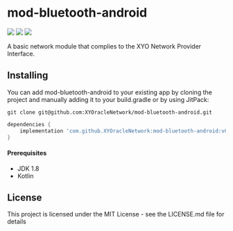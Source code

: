 # mod-bluetooth-android

[![](https://jitpack.io/v/XYOracleNetwork/mod-bluetooth-android.svg)](https://jitpack.io/#XYOracleNetwork/mod-bluetooth-android) [![](https://img.shields.io/gitter/room/XYOracleNetwork/Stardust.svg)](https://gitter.im/XYOracleNetwork/Dev) [![](https://circleci.com/gh/XYOracleNetwork/mod-bluetooth-android.svg?style=shield)](https://circleci.com/gh/XYOracleNetwork/mod-bluetooth-android)

A basic network module that complies to the XYO Network Provider Interface.

## Installing
You can add mod-bluetooth-android to your existing app by cloning the project and manually adding it to your build.gradle or by using JitPack:

```
git clone git@github.com:XYOracleNetwork/mod-bluetooth-android.git
```

```gradle
dependencies {
    implementation 'com.github.XYOracleNetwork:mod-bluetooth-android:v0.1.0-beta'
}
```

#### Prerequisites
* JDK 1.8
* Kotlin

## License
This project is licensed under the MIT License - see the LICENSE.md file for details
